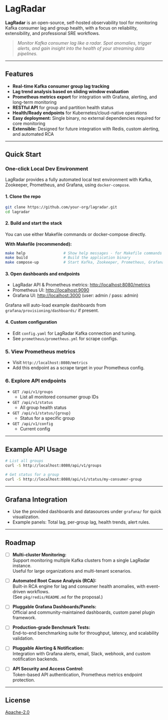 # LagRadar

**LagRadar** is an open-source, self-hosted observability tool for monitoring Kafka consumer lag and group health, with a focus on
reliability, extensibility, and professional SRE workflows.

> *Monitor Kafka consumer lag like a radar. Spot anomalies, trigger alerts, and gain insight into the health of your streaming data pipelines.*

---

## Features

- **Real-time Kafka consumer group lag tracking**
- **Lag trend analysis based on sliding window evaluation**
- **Prometheus metrics export** for integration with Grafana, alerting, and long-term monitoring
- **RESTful API** for group and partition health status
- **Health/Ready endpoints** for Kubernetes/cloud-native operations
- **Easy deployment:** Single binary, no external dependencies required for core monitoring
- **Extensible:** Designed for future integration with Redis, custom alerting, and automated RCA

---


## Quick Start

### One-click Local Dev Environment

LagRadar provides a fully automated local test environment with Kafka, Zookeeper, Prometheus, and Grafana, using `docker-compose`.

#### 1. Clone the repo

```sh
git clone https://github.com/your-org/lagradar.git
cd lagradar
```

#### 2. Build and start the stack

You can use either Makefile commands or docker-compose directly.

**With Makefile (recommended):**

```sh
make help                 # Show help messages - for Makefile commands
make build                # Build the application binary
make compose-up           # Start Kafka, Zookeeper, Prometheus, Grafana, LagRadar with docker
```

#### 3. Open dashboards and endpoints

- LagRadar API & Prometheus metrics: [http://localhost:8080/metrics](http://localhost:8080/metrics)
- Prometheus UI: [http://localhost:9090](http://localhost:9090)
- Grafana UI: [http://localhost:3000](http://localhost:3000) (user: admin / pass: admin)

Grafana will auto-load example dashboards from `grafana/provisioning/dashboards/` if present.

#### 4. Custom configuration

- Edit `config.yaml` for LagRadar Kafka connection and tuning.
- See `prometheus/prometheus.yml` for scrape configs.

### 5. View Prometheus metrics

- Visit `http://localhost:8080/metrics` 
- Add this endpoint as a scrape target in your Prometheus config.

### 6. Explore API endpoints
- `GET /api/v1/groups` 
  - List all monitored consumer group IDs
- `GET /api/v1/status` 
  - All group health status
- `GET /api/v1/status/{group}` 
  - Status for a specific group
- `GET /api/v1/config` 
  - Current config
---


## Example API Usage

```sh
# List all groups
curl -S http://localhost:8080/api/v1/groups

# Get status for a group
curl -S http://localhost:8080/api/v1/status/my-consumer-group
```

---

## Grafana Integration

- Use the provided dashboards and datasources under `grafana/` for quick visualization.
- Example panels: Total lag, per-group lag, health trends, alert rules.

---

## Roadmap

- [ ] **Multi-cluster Monitoring:**  
  Support monitoring multiple Kafka clusters from a single LagRadar instance.  
  Useful for large organizations and multi-tenant scenarios.

- [ ] **Automated Root Cause Analysis (RCA):**  
  Built-in RCA engine for lag and consumer health anomalies, with event-driven workflows.  
  (See `pkg/redis/README.md` for the proposal.)

- [ ] **Pluggable Grafana Dashboards/Panels:**  
  Official and community-maintained dashboards, custom panel plugin framework.

- [ ] **Production-grade Benchmark Tests:**  
  End-to-end benchmarking suite for throughput, latency, and scalability validation.

- [ ] **Pluggable Alerting & Notification:**  
  Integration with Grafana alerts, email, Slack, webhook, and custom notification backends.

- [ ] **API Security and Access Control:**  
  Token-based API authentication, Prometheus metrics endpoint protection.

---

## License
[Apache-2.0](LICENSE)